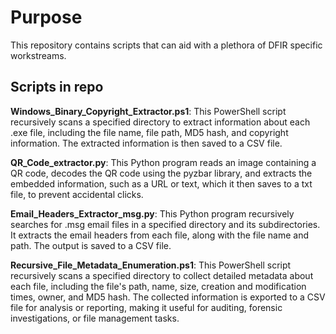# Purpose
This repository contains scripts that can aid with a plethora of DFIR specific workstreams. 

## Scripts in repo 

**Windows_Binary_Copyright_Extractor.ps1**: This PowerShell script recursively scans a specified directory to extract information about each .exe file, including the file name, file path, MD5 hash, and copyright information. The extracted information is then saved to a CSV file.

**QR_Code_extractor.py**: This Python program reads an image containing a QR code, decodes the QR code using the pyzbar library, and extracts the embedded information, such as a URL or text, which it then saves to a txt file, to prevent accidental clicks.

**Email_Headers_Extractor_msg.py**: This Python program recursively searches for .msg email files in a specified directory and its subdirectories. It extracts the email headers from each file, along with the file name and path. The output is saved to a CSV file.

**Recursive_File_Metadata_Enumeration.ps1**: This PowerShell script recursively scans a specified directory to collect detailed metadata about each file, including the file's path, name, size, creation and modification times, owner, and MD5 hash. The collected information is exported to a CSV file for analysis or reporting, making it useful for auditing, forensic investigations, or file management tasks.
